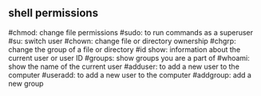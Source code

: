 shell permissions
---
#chmod: change file permissions
#sudo: to run commands as a superuser
#su: switch user
#chown: change file or directory ownership
#chgrp: change the group of a file or directory
#id show: information about the current user or user ID
#groups: show groups you are a part of
#whoami: show the name of the current user
#adduser: to add a new user to the computer 
#useradd: to add a new user to the computer
#addgroup: add a new group 
